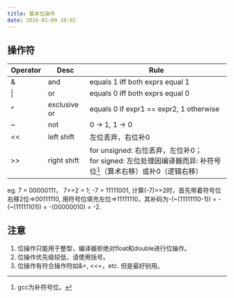 ```yaml
---
title: 基本位操作
date: 2016-01-09 18:02
---
```


## 操作符

| Operator | Desc | Rule |
| -------- | ---- | ---- |
| & | and | equals 1 iff both exprs equal 1 |
| &#124; | or | equals 0 iff both exprs equal 0 |
| ^ | exclusive or | equals 0 if expr1 == expr2, 1 otherwise |
| ~ | not | 0 -> 1, 1 -> 0 |
| << | left shift | 左位丢弃，右位补0 |
| >> | right shift | for unsigned: 右位丢弃，左位补0；<br> for signed: 左位处理因编译器而异: 补符号位[^1]（算术右移）或补0（逻辑右移）|

eg.
7 = 00000111， 7>>2 = 1;
-7 = 11111001, 计算(-7)>>2时，首先带着符号位右移2位=>00111110, 用符号位填充左位=>11111110，其补码为-(~(11111110-1)) = -(~(11111101)) = -(00000010) = -2.

## 注意

1. 位操作只能用于整型，编译器拒绝对float和double进行位操作。
2. 位操作优先级较低，请使用括号。
3. 位操作有符合操作符如&=, <<=，etc. 但是最好别用。


[^1]: gcc为补符号位。
